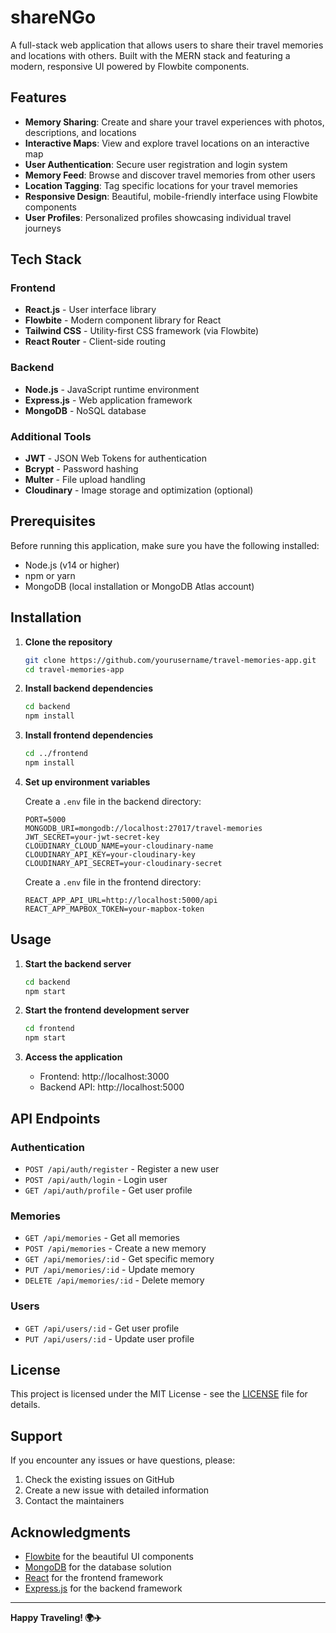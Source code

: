 # shareNGo

A full-stack web application that allows users to share their travel memories and locations with others. Built with the MERN stack and featuring a modern, responsive UI powered by Flowbite components.

## Features

- **Memory Sharing**: Create and share your travel experiences with photos, descriptions, and locations
- **Interactive Maps**: View and explore travel locations on an interactive map
- **User Authentication**: Secure user registration and login system
- **Memory Feed**: Browse and discover travel memories from other users
- **Location Tagging**: Tag specific locations for your travel memories
- **Responsive Design**: Beautiful, mobile-friendly interface using Flowbite components
- **User Profiles**: Personalized profiles showcasing individual travel journeys

## Tech Stack

### Frontend

- **React.js** - User interface library
- **Flowbite** - Modern component library for React
- **Tailwind CSS** - Utility-first CSS framework (via Flowbite)
- **React Router** - Client-side routing

### Backend

- **Node.js** - JavaScript runtime environment
- **Express.js** - Web application framework
- **MongoDB** - NoSQL database

### Additional Tools

- **JWT** - JSON Web Tokens for authentication
- **Bcrypt** - Password hashing
- **Multer** - File upload handling
- **Cloudinary** - Image storage and optimization (optional)

## Prerequisites

Before running this application, make sure you have the following installed:

- Node.js (v14 or higher)
- npm or yarn
- MongoDB (local installation or MongoDB Atlas account)

## Installation

1. **Clone the repository**

   ```bash
   git clone https://github.com/yourusername/travel-memories-app.git
   cd travel-memories-app
   ```

2. **Install backend dependencies**

   ```bash
   cd backend
   npm install
   ```

3. **Install frontend dependencies**

   ```bash
   cd ../frontend
   npm install
   ```

4. **Set up environment variables**

   Create a `.env` file in the backend directory:

   ```env
   PORT=5000
   MONGODB_URI=mongodb://localhost:27017/travel-memories
   JWT_SECRET=your-jwt-secret-key
   CLOUDINARY_CLOUD_NAME=your-cloudinary-name
   CLOUDINARY_API_KEY=your-cloudinary-key
   CLOUDINARY_API_SECRET=your-cloudinary-secret
   ```

   Create a `.env` file in the frontend directory:

   ```env
   REACT_APP_API_URL=http://localhost:5000/api
   REACT_APP_MAPBOX_TOKEN=your-mapbox-token
   ```

## Usage

1. **Start the backend server**

   ```bash
   cd backend
   npm start
   ```

2. **Start the frontend development server**

   ```bash
   cd frontend
   npm start
   ```

3. **Access the application**
   - Frontend: http://localhost:3000
   - Backend API: http://localhost:5000

## API Endpoints

### Authentication

- `POST /api/auth/register` - Register a new user
- `POST /api/auth/login` - Login user
- `GET /api/auth/profile` - Get user profile

### Memories

- `GET /api/memories` - Get all memories
- `POST /api/memories` - Create a new memory
- `GET /api/memories/:id` - Get specific memory
- `PUT /api/memories/:id` - Update memory
- `DELETE /api/memories/:id` - Delete memory

### Users

- `GET /api/users/:id` - Get user profile
- `PUT /api/users/:id` - Update user profile

## License

This project is licensed under the MIT License - see the [LICENSE](LICENSE) file for details.

## Support

If you encounter any issues or have questions, please:

1. Check the existing issues on GitHub
2. Create a new issue with detailed information
3. Contact the maintainers

## Acknowledgments

- [Flowbite](https://flowbite.com/) for the beautiful UI components
- [MongoDB](https://www.mongodb.com/) for the database solution
- [React](https://reactjs.org/) for the frontend framework
- [Express.js](https://expressjs.com/) for the backend framework

---

**Happy Traveling! 🌍✈️**
